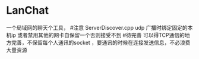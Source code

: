 # LanChat
一个局域网的聊天个工具，
#注意
ServerDiscover.cpp  udp 广播时绑定固定的本机ip 或者禁用其他的网卡自保留一个否则接受不到
#待完善
可以得TCP通信的地方完善，不保留每个人通讯的socket ，要通讯的时候在连接发送信息，不必浪费大量资源
